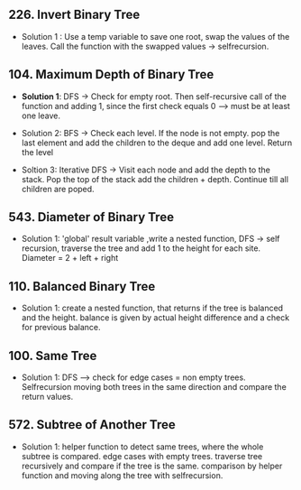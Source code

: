 ## 226. Invert Binary Tree

- Solution 1 : Use a temp variable to save one root, swap the values of the leaves. Call the function with the swapped values -> selfrecursion.


## 104. Maximum Depth of Binary Tree

- __Solution 1__: DFS -> Check for empty root. Then self-recursive call of the function and adding 1, since the first check equals 0 --> must be at least one leave. 

- Solution 2: BFS -> Check each level. If the node is not empty. pop the last element and add the children to the deque and add one level. Return the level

- Soltion 3: Iterative DFS -> Visit each node and add the depth to the stack. Pop the top of  the stack add the children + depth. Continue till all children are poped.


## 543. Diameter of Binary Tree

- Solution 1: 'global' result variable ,write a nested function, DFS -> self recursion, traverse the tree and add 1 to the height for each site. Diameter = 2 + left + right



## 110. Balanced Binary Tree

- Solution 1: create a nested function, that returns if the tree is balanced and the height. balance is given by actual height difference and a check for previous balance.



## 100. Same Tree
- Solution 1: DFS --> check for edge cases = non empty trees.  Selfrecursion moving both trees in the same direction and compare the return values.


## 572. Subtree of Another Tree
- Solution 1: helper function to detect same trees, where the whole subtree is compared. edge cases with empty trees. traverse tree recursively and compare if the tree is the same. comparison by helper function and moving along the tree with selfrecursion.